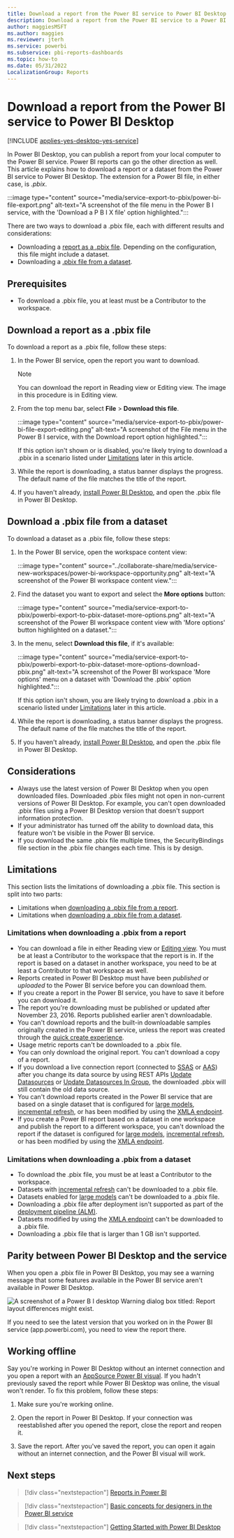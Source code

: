 ```yaml
---
title: Download a report from the Power BI service to Power BI Desktop
description: Download a report from the Power BI service to a Power BI Desktop file
author: maggiesMSFT
ms.author: maggies
ms.reviewer: jterh
ms.service: powerbi
ms.subservice: pbi-reports-dashboards
ms.topic: how-to
ms.date: 05/31/2022
LocalizationGroup: Reports
---
```

# Download a report from the Power BI service to Power BI Desktop

[!INCLUDE [applies-yes-desktop-yes-service](../includes/applies-yes-desktop-yes-service.md)]

In Power BI Desktop, you can publish a report from your local computer to the Power BI service. Power BI reports can go the other direction as well. This article explains how to download a report or a dataset from the Power BI service to Power BI Desktop. The extension for a Power BI file, in either case, is *.pbix*.

:::image type="content" source="media/service-export-to-pbix/power-bi-file-export.png" alt-text="A screenshot of the file menu in the Power B I service, with the 'Download a P B I X file' option highlighted.":::

There are two ways to download a .pbix file, each with different results and considerations:
- Downloading a [report as a .pbix file](#download-a-report-as-a-pbix-file). Depending on the configuration, this file might include a dataset.
- Downloading a [.pbix file from a dataset](#download-a-pbix-file-from-a-dataset).

## Prerequisites

* To download a .pbix file, you at least must be a Contributor to the workspace.

## Download a report as a .pbix file

To download a report as a .pbix file, follow these steps:

1. In the Power BI service, open the report you want to download. 

    >[!NOTE]
    >You can download the report in Reading view or Editing view. The image in this procedure is in Editing view.

2. From the top menu bar, select **File** > **Download this file**.

   :::image type="content" source="media/service-export-to-pbix/power-bi-file-export-editing.png" alt-text="A screenshot of the File menu in the Power B I service, with the Download report option highlighted.":::

    If this option isn't shown or is disabled, you're likely trying to download a .pbix in a scenario listed under [Limitations](#limitations) later in this article.

3. While the report is downloading, a status banner displays the progress. The default name of the file matches the title of the report.

4. If you haven't already, [install Power BI Desktop](../fundamentals/desktop-get-the-desktop.md), and open the .pbix file in Power BI Desktop.

## Download a .pbix file from a dataset

To download a dataset as a .pbix file, follow these steps:

1. In the Power BI service, open the workspace content view: 

    :::image type="content" source="../collaborate-share/media/service-new-workspaces/power-bi-workspace-opportunity.png" alt-text="A screenshot of the Power BI workspace content view.":::

1. Find the dataset you want to export and select the **More options** button:

    :::image type="content" source="media/service-export-to-pbix/powerbi-export-to-pbix-dataset-more-options.png" alt-text="A screenshot of the Power BI workspace content view with 'More options' button highlighted on a dataset.":::

1. In the menu, select **Download this file**, if it's available:

    :::image type="content" source="media/service-export-to-pbix/powerbi-export-to-pbix-dataset-more-options-download-pbix.png" alt-text="A screenshot of the Power BI workspace 'More options' menu on a dataset with 'Download the .pbix' option highlighted.":::

    If this option isn't shown, you are likely trying to download a .pbix in a scenario listed under [Limitations](#limitations) later in this article.

1. While the report is downloading, a status banner displays the progress. The default name of the file matches the title of the report.

1. If you haven't already, [install Power BI Desktop](../fundamentals/desktop-get-the-desktop.md), and open the .pbix file in Power BI Desktop.

## Considerations

* Always use the latest version of Power BI Desktop when you open downloaded files. Downloaded .pbix files might not open in non-current versions of Power BI Desktop. For example, you can't open downloaded .pbix files using a Power BI Desktop version that doesn't support information protection.
* If your administrator has turned off the ability to download data, this feature won't be visible in the Power BI service.
* If you download the same .pbix file multiple times, the SecurityBindings file section in the .pbix file changes each time. This is by design.

## Limitations

This section lists the limitations of downloading a .pbix file. This section is split into two parts:
- Limitations when [downloading a .pbix file from a report](#limitations-when-downloading-a-pbix-from-a-report).
- Limitations when [downloading a .pbix file from a dataset](#limitations-when-downloading-a-pbix-from-a-dataset).

### Limitations when downloading a .pbix from a report

* You can download a file in either Reading view or [Editing view](./service-interact-with-a-report-in-editing-view.md). You must be at least a Contributor to the workspace that the report is in. If the report is based on a dataset in another workspace, you need to be at least a Contributor to that workspace as well.
* Reports created in Power BI Desktop must have been *published* or *uploaded* to the Power BI service before you can download them.
* If you create a report in the Power BI service, you have to save it before you can download it.
* The report you're downloading must be published or updated after November 23, 2016. Reports published earlier aren't downloadable.
* You can't download reports and the built-in downloadable samples originally created in the Power BI service, unless the report was created through the [quick create experience](./service-quick-create-report.md).
* Usage metric reports can't be downloaded to a .pbix file.
* You can only download the original report. You can't download a copy of a report.
* If you download a live connection report (connected to [SSAS](../connect-data/desktop-analysis-services-tabular-data.md) or [AAS](/azure/analysis-services/analysis-services-connect-pbi)) after you change its data source by using REST APIs [Update Datasources](/rest/api/power-bi/datasets/update-datasources) or [Update Datasources In Group](/rest/api/power-bi/datasets/update-datasources-in-group), the downloaded .pbix will still contain the old data source.
* You can't download reports created in the Power BI service that are based on a single dataset that is configured for [large models](../enterprise/service-premium-large-models.md), [incremental refresh](../connect-data/incremental-refresh-configure.md), or has been modified by using the [XMLA endpoint](../enterprise/service-premium-connect-tools.md).
* If you create a Power BI report based on a dataset in one workspace and publish the report to a different workspace, you can't download the report if the dataset is configured for [large models](../enterprise/service-premium-large-models.md), [incremental refresh](../connect-data/incremental-refresh-configure.md), or has been modified by using the [XMLA endpoint](../enterprise/service-premium-connect-tools.md).

### Limitations when downloading a .pbix from a dataset

* To download the .pbix file, you must be at least a Contributor to the workspace.
* Datasets with [incremental refresh](../connect-data/incremental-refresh-configure.md) can't be downloaded to a .pbix file.
* Datasets enabled for [large models](../enterprise/service-premium-large-models.md) can't be downloaded to a .pbix file.
* Downloading a .pbix file after deployment isn't supported as part of the [deployment pipeline (ALM)](./deployment-pipelines-process.md#considerations-and-limitations).
* Datasets modified by using the [XMLA endpoint](../enterprise/service-premium-connect-tools.md) can't be downloaded to a .pbix file.
* Downloading a .pbix file that is larger than 1 GB isn't supported.

## Parity between Power BI Desktop and the service

When you open a .pbix file in Power BI Desktop, you may see a warning message that some features available in the Power BI service aren't available in Power BI Desktop. 

![A screenshot of a Power B I desktop Warning dialog box titled: Report layout differences might exist.](media/service-export-to-pbix/power-bi-export-to-pbix_2.png)

If you need to see the latest version that you worked on in the Power BI service (app.powerbi.com), you need to view the report there.

## Working offline

Say you're working in Power BI Desktop without an internet connection and you open a report with an [AppSource Power BI visual](./../developer/visuals/power-bi-custom-visuals.md#appsource-power-bi-visuals). If you hadn't previously saved the report while Power BI Desktop was online, the visual won't render. To fix this problem, follow these steps:

1. Make sure you're working online.

2. Open the report in Power BI Desktop. If your connection was reestablished after you opened the report, close the report and reopen it.

3. Save the report. After you've saved the report, you can open it again without an internet connection, and the Power BI visual will work.

## Next steps

> [!div class="nextstepaction"]
> [Reports in Power BI](../consumer/end-user-reports.md)

> [!div class="nextstepaction"]
> [Basic concepts for designers in the Power BI service](../fundamentals/service-basic-concepts.md)

> [!div class="nextstepaction"]
> [Getting Started with Power BI Desktop](../fundamentals/desktop-getting-started.md)
